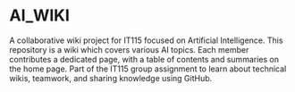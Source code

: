 # AI_WIKI
A collaborative wiki project for IT115 focused on Artificial Intelligence. 
This repository is a wiki which covers various AI topics. 
Each member contributes a dedicated page, with a table of contents and summaries on the home page. 
Part of the IT115 group assignment to learn about technical wikis, teamwork, and sharing knowledge using GitHub.
